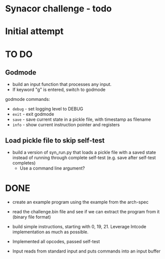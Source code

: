 # Synacor challenge - todo


# Initial attempt


# TO DO

## Godmode

- build an input function that processes any input. 
- If keyword "g" is entered, switch to godmode

godmode commands:
- `debug` - set logging level to DEBUG
- `exit` - exit godmode
- `save` - save current state in a pickle file, with timestamp as filename
- `info` - show current instruction pointer and registers


## Load pickle file to skip self-test

- build a version of syn_run.py that loads a pickle file with a saved state instead of running through complete self-test (e.g. save after self-test completes)
  - Use a command line argument?



# DONE

- create an example program using the example from the arch-spec
- read the challenge.bin file and see if we can extract the program from it (binary file format)
- build simple instructions, starting with 0, 19, 21. Leverage Intcode implementation as much as possible.

- Implemented all opcodes, passed self-test
- Input reads from standard input and puts commands into an input buffer

